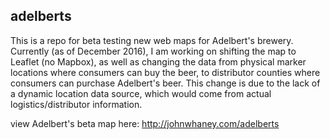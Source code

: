 ## adelberts

This is a repo for beta testing new web maps for Adelbert's brewery. Currently (as of December 2016), I am working on shifting the map to Leaflet (no Mapbox), as well as changing the data from physical marker locations where consumers can buy the beer, to distributor counties where consumers can purchase Adelbert's beer. This change is due to the lack of a dynamic location data source, which would come from actual logistics/distributor information.

view Adelbert's beta map here:
http://johnwhaney.com/adelberts
